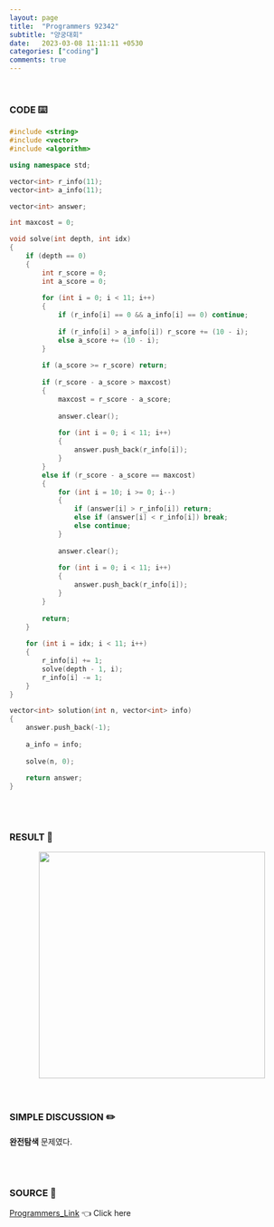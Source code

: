 ```yaml
---
layout: page
title:  "Programmers 92342"
subtitle: "양궁대회"
date:   2023-03-08 11:11:11 +0530
categories: ["coding"]
comments: true
---
```


<br>

### CODE ⌨️

```c++
#include <string>
#include <vector>
#include <algorithm>

using namespace std;

vector<int> r_info(11);
vector<int> a_info(11);

vector<int> answer;

int maxcost = 0;

void solve(int depth, int idx)
{
    if (depth == 0)
    {
        int r_score = 0;
        int a_score = 0;
        
        for (int i = 0; i < 11; i++)
        {
            if (r_info[i] == 0 && a_info[i] == 0) continue;
            
            if (r_info[i] > a_info[i]) r_score += (10 - i);
            else a_score += (10 - i);
        }
        
        if (a_score >= r_score) return;
        
        if (r_score - a_score > maxcost)
        {
            maxcost = r_score - a_score;
            
            answer.clear();
            
            for (int i = 0; i < 11; i++)
            {
                answer.push_back(r_info[i]);
            }
        }
        else if (r_score - a_score == maxcost)
        {
            for (int i = 10; i >= 0; i--)
            {
                if (answer[i] > r_info[i]) return;
                else if (answer[i] < r_info[i]) break;
                else continue;
            }
            
            answer.clear();
            
            for (int i = 0; i < 11; i++)
            {
                answer.push_back(r_info[i]);
            }
        }
        
        return;
    }
    
    for (int i = idx; i < 11; i++)
    {
        r_info[i] += 1;
        solve(depth - 1, i);
        r_info[i] -= 1;
    }
}

vector<int> solution(int n, vector<int> info)
{
    answer.push_back(-1);
    
    a_info = info;
    
    solve(n, 0);
    
    return answer;
}
```  

<br>
<br>

### RESULT 💛

<img src="{{ '/assets/programmers/p92342r.png' }}" style="width: 400px; height: auto; margin-left: auto; margin-right: auto; display: block;">  

<br>
<br>

### SIMPLE DISCUSSION ✏️

**완전탐색** 문제였다.  

<br>
<br>

### SOURCE 💎

[Programmers_Link][link] 👈 Click here  

<br>

<script src="https://utteranc.es/client.js"
        repo="DCherish/DCherish.github.io"
        issue-term="pathname"
        theme="boxy-light"
        crossorigin="anonymous"
        async>
</script>

[link]: https://school.programmers.co.kr/learn/courses/30/lessons/92342